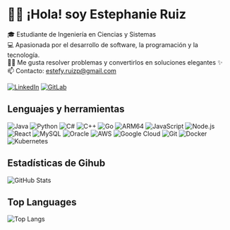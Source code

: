 # 🫶🏻 ¡Hola! soy Estephanie Ruiz

🎓 Estudiante de Ingeniería en Ciencias y Sistemas <br>
💻 Apasionada por el desarrollo de software, la programación y la tecnología. <br>
👩‍💻 Me gusta resolver problemas y convertirlos en soluciones elegantes ✨ <br>
📫 Contacto: estefy.ruizp@gmail.com

[![LinkedIn](https://img.shields.io/badge/LinkedIn-%230077B5.svg?style=for-the-badge&logo=linkedin&logoColor=white)](https://www.linkedin.com/in/estephanie-ruiz-perez-8a1800376/) 
[![GitLab](https://img.shields.io/badge/GitLab-330F63.svg?style=for-the-badge&logo=gitlab&logoColor=white)](https://gitlab.com/Tefy1317)

## Lenguajes y herramientas
![Java](https://img.shields.io/badge/Java-%23ED8B00.svg?style=for-the-badge&logo=java&logoColor=white)
![Python](https://img.shields.io/badge/Python-%2314354C.svg?style=for-the-badge&logo=python&logoColor=white)
![C#](https://img.shields.io/badge/C%23-239120.svg?style=for-the-badge&logo=c-sharp&logoColor=white)
![C++](https://img.shields.io/badge/C++-00599C.svg?style=for-the-badge&logo=c%2B%2B&logoColor=white)
![Go](https://img.shields.io/badge/Go-00ADD8.svg?style=for-the-badge&logo=go&logoColor=white)
![ARM64](https://img.shields.io/badge/ARM64-5B5B5B.svg?style=for-the-badge&logo=gnubash&logoColor=white)
![JavaScript](https://img.shields.io/badge/JavaScript-F7DF1E.svg?style=for-the-badge&logo=javascript&logoColor=black)
![Node.js](https://img.shields.io/badge/Node.js-339933.svg?style=for-the-badge&logo=nodedotjs&logoColor=white)
![React](https://img.shields.io/badge/React-20232A.svg?style=for-the-badge&logo=react&logoColor=61DAFB)
![MySQL](https://img.shields.io/badge/MySQL-4479A1.svg?style=for-the-badge&logo=mysql&logoColor=white)
![Oracle](https://img.shields.io/badge/Oracle-F80000.svg?style=for-the-badge&logo=oracle&logoColor=white)
![AWS](https://img.shields.io/badge/AWS-232F3E.svg?style=for-the-badge&logo=amazonaws&logoColor=white)
![Google Cloud](https://img.shields.io/badge/Google%20Cloud-4285F4.svg?style=for-the-badge&logo=googlecloud&logoColor=white)
![Git](https://img.shields.io/badge/Git-F05032.svg?style=for-the-badge&logo=git&logoColor=white)
![Docker](https://img.shields.io/badge/Docker-2496ED.svg?style=for-the-badge&logo=docker&logoColor=white)
![Kubernetes](https://img.shields.io/badge/Kubernetes-326CE5.svg?style=for-the-badge&logo=kubernetes&logoColor=white)

## Estadísticas de Gihub
![GitHub Stats](https://github-readme-stats.vercel.app/api?username=Tefy1317&show_icons=true&theme=radical)

## Top Languages
![Top Langs](https://github-readme-stats.vercel.app/api/top-langs/?username=Tefy1317&layout=compact&theme=radical)


